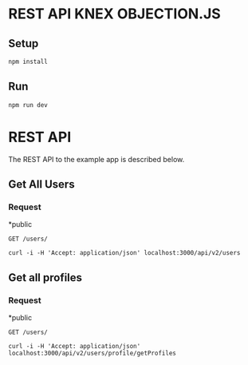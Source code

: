 # REST API KNEX OBJECTION.JS

## Setup

```sh
npm install
```

## Run

```sh
npm run dev
```

# REST API

The REST API to the example app is described below.

## Get All Users

### Request
*public

`GET /users/`

    curl -i -H 'Accept: application/json' localhost:3000/api/v2/users

## Get all profiles

### Request
*public

`GET /users/`

    curl -i -H 'Accept: application/json' localhost:3000/api/v2/users/profile/getProfiles


